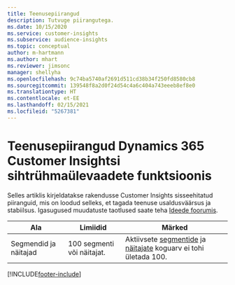 ```yaml
---
title: Teenusepiirangud
description: Tutvuge piirangutega.
ms.date: 10/15/2020
ms.service: customer-insights
ms.subservice: audience-insights
ms.topic: conceptual
author: m-hartmann
ms.author: mhart
ms.reviewer: jimsonc
manager: shellyha
ms.openlocfilehash: 9c74ba5740af2691d511cd38b34f250fd8580cb8
ms.sourcegitcommit: 139548f8a2d0f24d54c4a6c404a743eeeb8ef8e0
ms.translationtype: HT
ms.contentlocale: et-EE
ms.lasthandoff: 02/15/2021
ms.locfileid: "5267381"
---
```

# <a name="service-limits-in-dynamics-365-customer-insights-audience-insights-capability"></a>Teenusepiirangud Dynamics 365 Customer Insightsi sihtrühmaülevaadete funktsioonis

Selles artiklis kirjeldatakse rakendusse Customer Insights sisseehitatud piiranguid, mis on loodud selleks, et tagada teenuse usaldusväärsus ja stabiilsus. Igasugused muudatuste taotlused saate teha [Ideede foorumis](https://go.microsoft.com/fwlink/?linkid=2074172). 
 
| Ala  | Limiidid  | Märked |
|-------------|---------------------------------------------------------------------|---------------------------------------------------------------------|
| Segmendid ja näitajad | 100 segmenti või näitajat. | Aktiivsete [segmentide](segments.md) ja [näitajate](measures.md) koguarv ei tohi ületada 100.  |


[!INCLUDE[footer-include](../includes/footer-banner.md)]